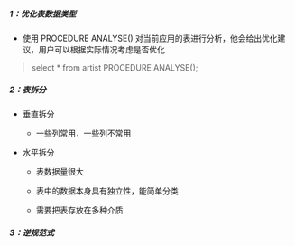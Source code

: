 ##### 1：优化表数据类型

- 使用 PROCEDURE ANALYSE() 对当前应用的表进行分析，他会给出优化建议，用户可以根据实际情况考虑是否优化

> select * from artist PROCEDURE ANALYSE();


##### 2：表拆分

- 垂直拆分

	- 一些列常用，一些列不常用

- 水平拆分

	- 表数据量很大

	- 表中的数据本身具有独立性，能简单分类

	- 需要把表存放在多种介质

##### 3：逆规范式	
